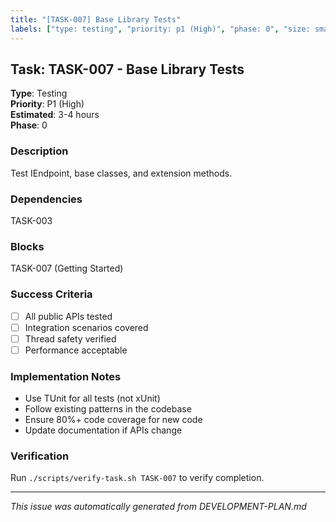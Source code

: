 ```yaml
---
title: "[TASK-007] Base Library Tests"
labels: ["type: testing", "priority: p1 (High)", "phase: 0", "size: small"]
---
```


## Task: TASK-007 - Base Library Tests

**Type**: Testing  
**Priority**: P1 (High)  
**Estimated**: 3-4 hours  
**Phase**: 0

### Description
Test IEndpoint, base classes, and extension methods.

### Dependencies
TASK-003

### Blocks
TASK-007 (Getting Started)

### Success Criteria
- [ ] All public APIs tested
- [ ] Integration scenarios covered
- [ ] Thread safety verified
- [ ] Performance acceptable

### Implementation Notes
- Use TUnit for all tests (not xUnit)
- Follow existing patterns in the codebase
- Ensure 80%+ code coverage for new code
- Update documentation if APIs change

### Verification
Run `./scripts/verify-task.sh TASK-007` to verify completion.

---
_This issue was automatically generated from DEVELOPMENT-PLAN.md_

